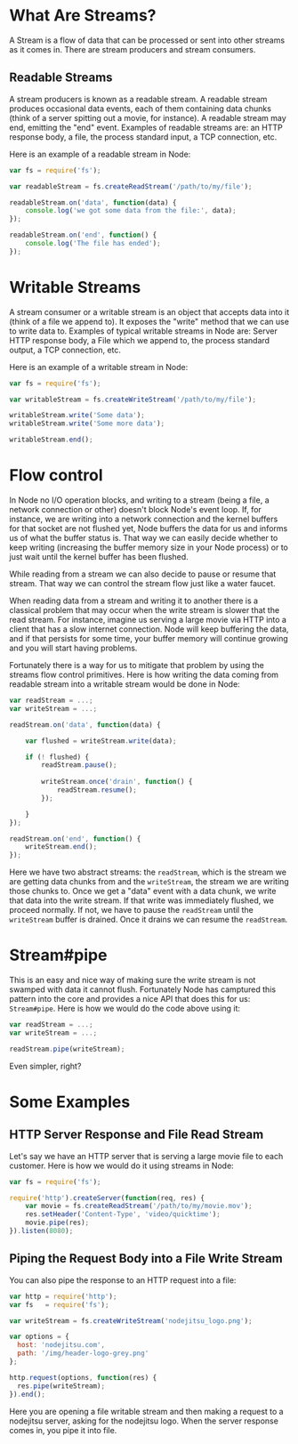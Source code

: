 # What Are Streams?

A Stream is a flow of data that can be processed or sent into other streams as it comes in. There are stream producers and stream consumers.

## Readable Streams

A stream producers is known as a readable stream. A readable stream produces occasional data events, each of them containing data chunks (think of a server spitting out a movie, for instance). A readable stream may end, emitting the "end" event. Examples of readable streams are: an HTTP response body, a file, the process standard input, a TCP connection, etc.

Here is an example of a readable stream in Node:

```javascript
var fs = require('fs');

var readableStream = fs.createReadStream('/path/to/my/file');

readableStream.on('data', function(data) {
    console.log('we got some data from the file:', data);
});

readableStream.on('end', function() {
    console.log('The file has ended');
});
```

# Writable Streams

A stream consumer or a writable stream is an object that accepts data into it (think of a file we append to). It exposes the "write" method that we can use to write data to. Examples of typical writable streams in Node are: Server HTTP response body, a File which we append to, the process standard output, a TCP connection, etc.

Here is an example of a writable stream in Node:

```javascript
var fs = require('fs');

var writableStream = fs.createWriteStream('/path/to/my/file');

writableStream.write('Some data');
writableStream.write('Some more data');

writableStream.end();
```

# Flow control

In Node no I/O operation blocks, and writing to a stream (being a file, a network connection or other) doesn't block Node's event loop. If, for instance, we are writing into a network connection and the kernel buffers for that socket are not flushed yet, Node buffers the data for us and informs us of what the buffer status is. That way we can easily decide whether to keep writing (increasing the buffer memory size in your Node process) or to just wait until the kernel buffer has been flushed.

While reading from a stream we can also decide to pause or resume that stream. That way we can  control the stream flow just like a water faucet.

When reading data from a stream and writing it to another there is a classical problem that may occur when the write stream is slower that the read stream. For instance, imagine us serving a large movie via HTTP into a client that has a slow internet connection. Node will keep buffering the data, and if that persists for some time, your buffer memory will continue growing and you will start having problems.

Fortunately there is a way for us to mitigate that problem by using the streams flow control primitives. Here is how writing the data coming from readable stream into a writable stream would be done in Node:

```javascript
var readStream = ...;
var writeStream = ...;

readStream.on('data', function(data) {

    var flushed = writeStream.write(data);

    if (! flushed) {
    	readStream.pause();
    	
    	writeStream.once('drain', function() {
    		readStream.resume();
    	});

    }
});

readStream.on('end', function() {
    writeStream.end();
});
```

Here we have two abstract streams: the `readStream`, which is the stream we are getting data chunks from and the `writeStream`, the stream we are writing those chunks to. Once we get a "data" event with a data chunk, we write that data into the write stream. If that write was immediately flushed, we proceed normally. If not, we have to pause the `readStream` until the `writeStream` buffer is drained. Once it drains we can resume the `readStream`.

# Stream#pipe

This is an easy and nice way of making sure the write stream is not swamped with data it cannot flush. Fortunately Node has camptured this pattern into the core and provides a nice API that does this for us: `Stream#pipe`. Here is how we would do the code above using it:

```javascript
var readStream = ...;
var writeStream = ...;

readStream.pipe(writeStream);
```

Even simpler, right?

# Some Examples

## HTTP Server Response and File Read Stream

Let's say we have an HTTP server that is serving a large movie file to each customer. Here is how we would do it using streams in Node:

```javascript
var fs = require('fs');

require('http').createServer(function(req, res) {
	var movie = fs.createReadStream('/path/to/my/movie.mov');
	res.setHeader('Content-Type', 'video/quicktime');
	movie.pipe(res);
}).listen(8080);
```

## Piping the Request Body into a File Write Stream

You can also pipe the response to an HTTP request into a file:

```javascript
var http = require('http');
var fs   = require('fs');

var writeStream = fs.createWriteStream('nodejitsu_logo.png');

var options = {
  host: 'nodejitsu.com',
  path: '/img/header-logo-grey.png'
};

http.request(options, function(res) {
  res.pipe(writeStream);
}).end();
```

Here you are opening a file writable stream and then making a request to a nodejitsu server, asking for the nodejitsu logo. When the server response comes in, you pipe it into file.